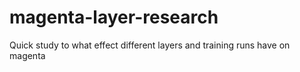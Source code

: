 # magenta-layer-research
Quick study to what effect different layers and training runs have on magenta
